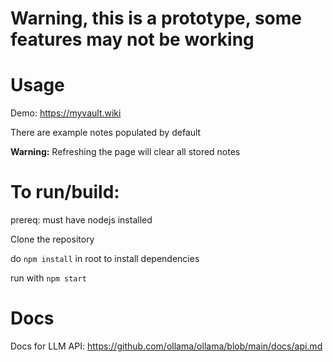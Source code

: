 # Warning, this is a prototype, some features may not be working

# Usage

Demo: https://myvault.wiki

There are example notes populated by default

**Warning:** Refreshing the page will clear all stored notes

# To run/build:

prereq: must have nodejs installed

Clone the repository

do `npm install` in root to install dependencies

run with `npm start`

# Docs

Docs for LLM API:
https://github.com/ollama/ollama/blob/main/docs/api.md
